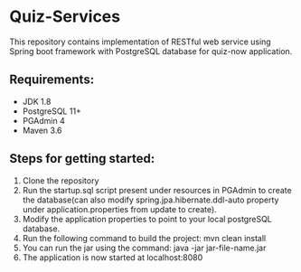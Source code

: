 # Quiz-Services

This repository contains implementation of RESTful web service using Spring boot framework with PostgreSQL database for quiz-now application.

## Requirements:
- JDK 1.8
- PostgreSQL 11+
- PGAdmin 4
- Maven 3.6

## Steps for getting started:
1. Clone the repository
2. Run the startup.sql script present under resources in PGAdmin to create the database(can also modify spring.jpa.hibernate.ddl-auto property under application.properties from update to create).
3. Modify the application properties to point to your local postgreSQL database.
4. Run the following command to build the project:
mvn clean install
5. You can run the jar using the command: 
java -jar jar-file-name.jar
6. The application is now started at localhost:8080
